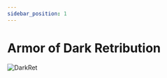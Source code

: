 ```yaml
---
sidebar_position: 1
---
```


# Armor of Dark Retribution

![DarkRet](https://vwiki.valorserver.com/api/item/picture/armor%20of%20dark%20retribution)
